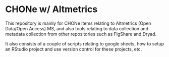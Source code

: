 CHONe w/ Altmetrics
=========================================

This repository is mainly for CHONe items relating to Altmetrics (Open Data/Open Access) MS, and also tools relating to data collection and metadata collection from other repositories such as FigShare and Dryad.  

It also consists of a couple of scripts relating to google sheets, how to setup an RStudio project and use version control for these projects, etc.
